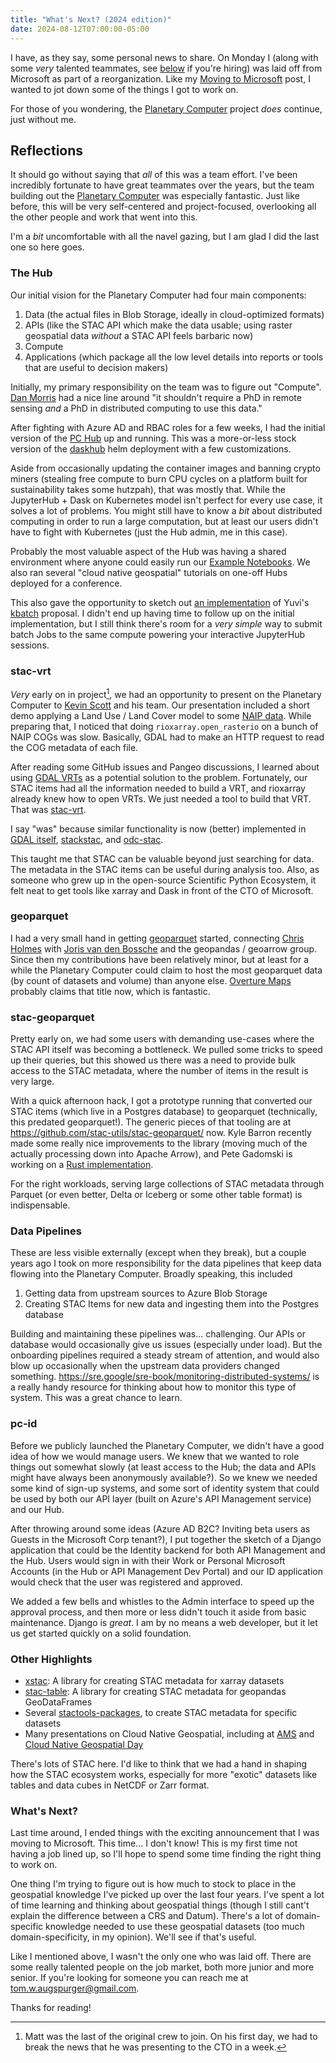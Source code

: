 ```yaml
---
title: "What's Next? (2024 edition)"
date: 2024-08-12T07:00:00-05:00
---
```


I have, as they say, some personal news to share. On Monday I (along with some *very* talented teammates, see [below](#whats-next) if you're hiring) was laid off from Microsoft as part of a reorganization. Like my [Moving to Microsoft](/posts/whats-next) post, I wanted to jot down some of the things I got to work on.

For those of you wondering, the [Planetary Computer](https://planetarycomputer.microsoft.com) project *does* continue, just without me.

## Reflections

It should go without saying that *all* of this was a team effort. I've been incredibly fortunate to have great teammates over the years, but the team building out the [Planetary Computer](http://planetarycomputer.microsoft.com/) was especially fantastic.
Just like before, this will be very self-centered and project-focused, overlooking all the other people and work that went into this.

I'm a *bit* uncomfortable with all the navel gazing, but I am glad I did the last one so here goes.

### The Hub

Our initial vision for the Planetary Computer had four main components:

1. Data (the actual files in Blob Storage, ideally in cloud-optimized formats)
2. APIs (like the STAC API which make the data usable; using raster geospatial data *without* a STAC API feels barbaric now)
3. Compute
4. Applications (which package all the low level details into reports or tools that are useful to decision makers)

Initially, my primary responsibility on the team was to figure out "Compute". [Dan Morris](http://dmorris.net) had a nice line around "it shouldn't require a PhD in remote sensing *and* a PhD in distributed computing to use this data."

After fighting with Azure AD and RBAC roles for a few weeks, I had the initial version of the [PC Hub](https://github.com/Microsoft/planetary-computer-hub) up and running. This was a more-or-less stock version of the [daskhub](https://github.com/dask/helm-chart/blob/main/daskhub/README.md) helm deployment with a few customizations.

Aside from occasionally updating the container images and banning crypto miners (stealing free compute to burn CPU cycles on a platform built for sustainability takes some hutzpah), that was mostly that. While the JupyterHub + Dask on Kubernetes model isn't perfect for every use case, it solves a lot of problems. You might still have to know a *bit* about distributed computing in order to run a large computation, but at least our users didn't have to fight with Kubernetes (just the Hub admin, me in this case).

Probably the most valuable aspect of the Hub was having a shared environment where anyone could easily run our [Example Notebooks](https://github.com/microsoft/PlanetaryComptuerExamples). We also ran several "cloud native geospatial" tutorials on one-off Hubs deployed for a conference.

This also gave the opportunity to sketch out [an implementation](https://github.com/kbatch-dev/kbatch) of Yuvi's [kbatch](https://words.yuvi.in/post/kbatch/) proposal. I didn't end up having time to follow up on the initial implementation, but I still think there's room for a *very simple* way to submit batch Jobs to the same compute powering your interactive JupyterHub sessions.

### stac-vrt

*Very* early on in project[^1], we had an opportunity to present on the Planetary Computer to [Kevin Scott](https://news.microsoft.com/exec/kevin-scott/) and his team. Our presentation included a short demo applying a Land Use / Land Cover model to some [NAIP data](https://planetarycomputer.microsoft.com/dataset/naip). While preparing that, I noticed that doing `rioxarray.open_rasterio` on a bunch of NAIP COGs was slow. Basically, GDAL had to make an HTTP request to read the COG metadata of each file.

After reading some GitHub issues and Pangeo discussions, I learned about using [GDAL VRTs](https://gdal.org/drivers/raster/vrt.html) as a potential solution to the problem. Fortunately, our STAC items had all the information needed to build a VRT, and rioxarray already knew how to open VRTs. We just needed a tool to build that VRT. That was [stac-vrt](https://github.com/stac-utils/stac-vrt/).

I say "was" because similar functionality is now (better) implemented in [GDAL itself](https://gdal.org/drivers/raster/stacit.html), [stackstac](https://stackstac.readthedocs.io/en/latest/), and [odc-stac](https://odc-stac.readthedocs.io/en/latest/).

This taught me that STAC can be valuable beyond just searching for data. The metadata in the STAC items can be useful during analysis too. Also, as someone who grew up in the open-source Scientific Python Ecosystem, it felt neat to get tools like xarray and Dask in front of the CTO of Microsoft.

### geoparquet

I had a very small hand in getting [geoparquet](https://geoparquet.org) started, connecting [Chris Holmes](https://www.linkedin.com/in/opencholmes/) with [Joris van den Bossche](https://github.com/jorisvandenbossche) and the geopandas / geoarrow group. Since then my contributions have been relatively minor, but at least for a while the Planetary Computer could claim to host the most geoparquet data (by count of datasets and volume) than anyone else. [Overture Maps](https://overturemaps.org) probably claims that title now, which is fantastic.

### stac-geoparquet

Pretty early on, we had some users with demanding use-cases where the STAC API itself was becoming a bottleneck. We pulled some tricks to speed up their queries, but this showed us there was a need to provide bulk access to the STAC metadata, where the number of items in the result is very large.

With a quick afternoon hack, I got a prototype running that converted our STAC items (which live in a Postgres database) to geoparquet (technically, this predated geoparquet!). The generic pieces of that tooling are at https://github.com/stac-utils/stac-geoparquet/ now. Kyle Barron recently made some really nice improvements to the library (moving much of the actually processing down into Apache Arrow), and Pete Gadomski is working on a [Rust implementation](https://github.com/stac-utils/stac-rs/pull/256).

For the right workloads, serving large collections of STAC metadata through Parquet (or even better, Delta or Iceberg or some other table format) is indispensable.

### Data Pipelines

These are less visible externally (except when they break), but a couple years ago I took on more responsibility for the data pipelines that keep data flowing into the Planetary Computer. Broadly speaking, this included

1. Getting data from upstream sources to Azure Blob Storage
2. Creating STAC Items for new data and ingesting them into the Postgres database

Building and maintaining these pipelines was... challenging. Our APIs or database would occasionally give us issues (especially under load). But the onboarding pipelines required a steady stream of attention, and would also blow up occasionally when the upstream data providers changed something. https://sre.google/sre-book/monitoring-distributed-systems/ is a really handy resource for thinking about how to monitor this type of system. This was a great chance to learn.

### pc-id

Before we publicly launched the Planetary Computer, we didn't have a good idea of how we would manage users. We knew that we wanted to role things out somewhat slowly (at least access to the Hub; the data and APIs might have always been anonymously available?). So we knew we needed some kind of sign-up systems, and some sort of identity system that could be used by both our API layer (built on Azure's API Management service) and our Hub.

After throwing around some ideas (Azure AD B2C? Inviting beta users as Guests in the Microsoft Corp tenant?), I put together the sketch of a Django application that could be the Identity backend for both API Management and the Hub. Users would sign in with their Work or Personal Microsoft Accounts (in the Hub or API Management Dev Portal) and our ID application would check that the user was registered and approved.

We added a few bells and whistles to the Admin interface to speed up the approval process, and then more or less didn't touch it aside from basic maintenance. Django is *great*. I am by no means a web developer, but it let us get started quickly on a solid foundation.

### Other Highlights

- [xstac](https://github.com/stac-utils/xstac): A library for creating STAC metadata for xarray datasets
- [stac-table](https://github.com/stac-utils/stac-table): A library for creating STAC metadata for geopandas GeoDataFrames
- Several [stactools-packages](https://github.com/stactools-packages/), to create STAC metadata for specific datasets
- Many presentations on Cloud Native Geospatial, including at [AMS](https://github.com/TomAugspurger/pc-ams) and [Cloud Native Geospatial Day](https://github.com/TomAugspurger/pc-cng-outreach-2022)

There's lots of STAC here. I'd like to think that we had a hand in shaping how the STAC ecosystem works, especially for more "exotic" datasets like tables and data cubes in NetCDF or Zarr format.

### What's Next?

Last time around, I ended things with the exciting announcement that I was moving to Microsoft. This time... I don't know! This is my first time not having a job lined up, so I'll hope to spend some time finding the right thing to work on.

One thing I'm trying to figure out is how much to stock to place in the geospatial knowledge I've picked up over the last four years. I've spent a lot of time learning and thinking about geospatial things (though I still cant't explain the difference between a CRS and Datum). There's a lot of domain-specific knowledge needed to use these geospatial datasets (too much domain-specificity, in my opinion). We'll see if that's useful.

Like I mentioned above, I wasn't the only one who was laid off. There are some really talented people on the job market, both more junior and more senior. If you're looking for someone you can reach me at <a href="mailto:tom.w.augspurger@gmail.com">tom.w.augspurger@gmail.com</a>.

Thanks for reading!

[^1]: Matt was the last of the original crew to join. On his first day, we had to break the news that he was presenting to the CTO in a week.